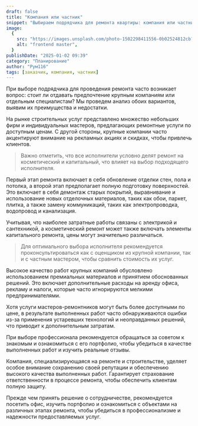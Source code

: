 ```yaml
---
draft: false
title: "Компания или частник"
snippet: "Выбираем подрядчика для ремонта квартиры: компания или частник?"
image:
  {
    src: "https://images.unsplash.com/photo-1502298411556-0b02524812cb?&fit=crop&w=430&h=240",
    alt: "frontend master",
  }
publishDate: "2025-01-02 09:39"
category: "Планирование"
author: "Рум116"
tags: [заказчик, компания, частник]
---
```


При выборе подрядчика для проведения ремонта часто возникает вопрос: стоит ли отдавать предпочтение крупным компаниям или отдельным специалистам? Мы проведем анализ обоих вариантов, выявим их преимущества и недостатки.

На рынке строительных услуг представлено множество небольших фирм и индивидуальных мастеров, предлагающих ремонтные услуги по доступным ценам. С другой стороны, крупные компании часто акцентируют внимание на рекламных акциях и скидках, чтобы привлечь клиентов.

> Важно отметить, что все исполнители условно делят ремонт на косметический и капитальный, что влияет на выбор подходящего исполнителя.

Первый этап ремонта включает в себя обновление отделки стен, пола и потолка, а второй этап предполагает полную подготовку поверхностей. Это включает в себя демонтаж старых покрытий, выравнивание и использование новых отделочных материалов, таких как обои, паркет, плитка, а также замену коммуникаций, таких как электропроводка, водопровод и канализация.

Учитывая, что наиболее затратные работы связаны с электрикой и сантехникой, а косметический ремонт может также включать элементы капитального ремонта, цены могут значительно различаться.

> Для оптимального выбора исполнителя рекомендуется проконсультироваться как с оценщиком из крупной компании, так и с частным мастером, чтобы сравнить стоимость их услуг.

Высокое качество работ крупных компаний обусловлено использованием премиальных материалов и принятием обоснованных решений. Это включает дополнительные расходы на аренду офиса, рекламу и налоги, которые часто игнорируются мелкими предпринимателями.

Хотя услуги мастеров-ремонтников могут быть более доступными по цене, в результате выполненных работ часто обнаруживаются ошибки из-за применения устаревших технологий и неоправданных решений, что приводит к дополнительным затратам.

При выборе профессионала рекомендуется обращаться за советом к знакомым и ознакомиться с его портфолио, чтобы убедиться в качестве выполненных работ и изучить реальные отзывы.

Компания, специализирующаяся на ремонте и строительстве, уделяет особое внимание сохранению своей репутации и обеспечению высокого качества выполненных работ. Гарантирует страхование ответственности в процессе ремонта, чтобы обеспечить клиентам полную защиту.

Прежде чем принять решение о сотрудничестве, рекомендуется посетить офис, изучить портфолио и ознакомиться с объектами на различных этапах ремонта, чтобы убедиться в профессионализме и надежности предоставляемых услуг.
